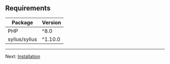 ## Requirements

| Package       | Version |
|---------------|---------|
| PHP           | ^8.0    |
| sylius/sylius | ^1.10.0 |

---

Next: [Installation](installation.md)
